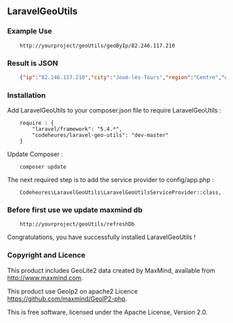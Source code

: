 ## LaravelGeoUtils ## 
 
### Example Use ###
```
    http://yourproject/geoUtils/geoByIp/82.246.117.210
```
### Result is JSON ###
```json
    {"ip":"82.246.117.210","city":"Joué-lès-Tours","region":"Centre","country":"FR","loc":"47.3522,0.6691","postal":"37300"}
```
 
 
### Installation ###
 
Add LaravelGeoUtils to your composer.json file to require LaravelGeoUtils :
```
    require : {
        "laravel/framework": "5.4.*",
        "codeheures/laravel-geo-utils": "dev-master"
    }
```
 
Update Composer :
```
    composer update
```
 
The next required step is to add the service provider to config/app.php :
```
    Codeheures\LaravelGeoUtils\LaravelGeoUtilsServiceProvider::class,
```
### Before first use we update maxmind db ###
```
    http://yourproject/geoUtils/refreshDb
``` 
Congratulations, you have successfully installed LaravelGeoUtils !

### Copyright and Licence ###

This product includes GeoLite2 data created by MaxMind, available from
<a href="http://www.maxmind.com">http://www.maxmind.com</a>.

This product use GeoIp2 on apache2 Licence
<a href="https://github.com/maxmind/GeoIP2-php">https://github.com/maxmind/GeoIP2-php</a>.

This is free software, licensed under the Apache License, Version 2.0.